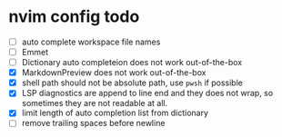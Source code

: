 # nvim config todo

- [ ] auto complete workspace file names
- [ ] Emmet
- [ ] Dictionary auto completeion does not work out-of-the-box
- [x] MarkdownPreview does not work out-of-the-box
- [x] shell path should not be absolute path, use `pwsh` if possible
- [x] LSP diagnostics are append to line end and they does not wrap, so sometimes they are not readable at all.
- [x] limit length of auto completion list from dictionary
- [ ] remove trailing spaces before newline
